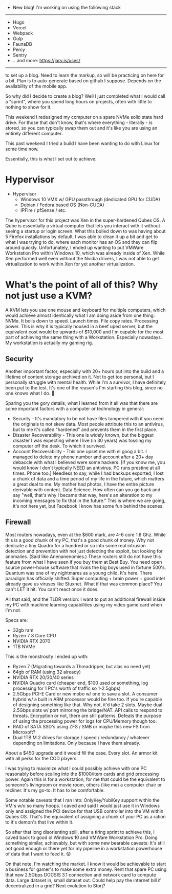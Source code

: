 - New blog!
I'm working on using the following stack 

-----------

  - Hugo
  - Vercel
  - Webpack
  - Gulp
  - FaunaDB
  - Percy
  - Sentry
  - ...and more: https://jarv.is/uses/
  
  ----------
  
  to set up a blog. Need to learn the markup, so will be practicing on here for a bit. Plan is to auto-generate based on github I suppose. Depends on the availability of the mobile app. 
 
 So why did I decide to create a blog? Well I just completed what I would call a "sprint", where you spend long hours on projects, often with little to nothing to show for it. 
 
 This weekend I redesigned my computer on a spare NVMe solid state hard drive. For those that don't know, that's where everything - literally - is stored, so you can typically swap them out and it's 
 like you are using an entirely different computer. 
 
 This past weekend I tried a build I have been wanting to do with Linux for some time now. 
 
 Essentially, this is what I set out to achieve:
 
 # Hypervisor
 - Hypervisor
     - Windows 10 VMX w/ GPU passthrough (dedicated GPU for CUDA)
     - Debian / Fedora based OS (Non-CUDA)
     - IPFire / pfSense / etc.
     
The hypervisor for this project was Xen in the super-hardened Qubes OS. A Qube is essentially a virtual computer that lets you interact with it without seeing a startup or login screen. What this boiled down
to was having about 5 Firefox installations by default. I was able to clean it up a bit and get to what I was trying to do, where each monitor has an OS and they can flip around quickly. Unfortunately, I ended
up wanting to put VMWare Workstation Pro within Windows 10, which was already inside of Xen. While Xen performed well even without the Nvidia drivers, I was not able to get virtualization to work within Xen for
yet another virtualization. 

# What's the point of all of this? Why not just use a KVM?
A KVM lets you use one mouse and keyboard for multiple computers, which would achieve almost identically what I am doing aside from one thing: NVMe. It boils down to speed. Launch times. File copy rates. Processing power. This is why
it is typically housed in a beef uped server, but the equivalent cost would be upwards of $10,000 and I'm capable for the most part of achieving the same thing with a Workstation. Especially nowadays. My workstation is actually my 
gaming rig. 

## Security
Another important factor, especially with 20+ hours put into the build and a lifetime of content storage archived on it. Not to get too personal, but I personally struggle with mental health. While I'm a survivor, I have definitely been put to the test. It's one of the reason's I'm starting this blog, since no one knows what I do. 🤷

Sparing you the gory details, what I learned from it all was that there are some important factors with a computer or technology in general: 
- Security - It's mandatory to be not have files tampered with if you need the originals to not skew data. Most people attribute this to an antivirus, but to me it's called "hardened" and prevents them in the first place.
- Disaster Recoverability - This one is widely known, but the biggest disaster I was expecting where I live (in 30 years) was tossing my computer off the desk. To which it survived.
- Account Recoverability - This one upset me with el goog a bit. I managed to delete my phone number and account after a 20+ day debaccle with what I believed were some hackers. [If you know me, you would know I don't typically NEED an antivirus. PC runs prestine at all times. Phone too.] Needless to say, while I had backups exported, I lost a chunk of data and a time period of my life in the future, which matters a great deal to me. My mother had photos, I have the entire picture derivable with content. Data Science. How often can you go back and say "well, that's why I became that way, here's an alteration to my incoming messages to fix that in the future." This is where we are going, it's not here yet, but Facebook I know has some fun behind the scenes.

## Firewall
Most routers nowadays, even at the $600 mark, are 4-6 core 1.8 Ghz. While this is a good chunk of my PC, that's a good chunk of money. Why not dedicate a tiny Quadro for a hundred or so into some real intrusion detection and prevention with not just detecting the exploit, but looking for anomalies. (Said like Anenanenomies.) These routers still do not have this feature from what I have seen if you buy them at Best Buy. You need open source power-house software that rivals the big boys used in fortune 500's. Quantum was one of my nightmares as a young child. It's here. There paradigm has officially shifted. Super computing + brain power + good intel already gave us viruses like Stuxnet. What if that was common place? You can't LET it hit. You can't react once it does.

All that said, and the TLDR version: I want to put an additional firewall inside my PC with machine learning capabilities using my video game card when I'm not.

Specs are: 
- 32gb ram
- Ryzen 7 8 Core CPU
- NVIDIA RTX 2070
- 1TB NVMe

This is the monstrosity I ended up with: 
- Ryzen 7 (Migrating towards a Threadripper, but alas no need yet)
- 64gb of RAM (using 32 already)
- NVIDIA RTX 20/30/40 series
- NVIDIA Quadro card (cheaper end, $100 used or something, log processing for 1 PC's worth of traffic so 1-2.5gbps)
- 2.5Gbps PCI-E Card or new mobo w/ one to save a slot. A consumer hybrid w/ a built in ARM processor would be fine too. If you're capable of designing something like that. Why not, it'd take 2 slots. Maybe dual 2.5Gbps slots w/ port mirroring the bridge/NAT. API calls to respond to threats. Encryption or not, there are still patterns. Defeats the purpose of using the processing power for logs for CPU/Memory though too.
- RAID of SATA SSD's using ZFS / SMB or maybe this new FS from Microsoft?
- Dual 1TB M.2 drives for storage / speed / redundancy / whatever depending on limitations. Only because I have them already.

About a $450 upgrade and it would fill the case. Every slot. An armor kit with all perks for the COD players. 

I was trying to maximize what I could possibly achieve with one PC reasonably before scaling into the $1000/item cards and grid processing power. Again this is for a workstation, for me that could be the equivalent to someone's livingroom or movie room, others (like me) a computer chair or recliner. It's my go-to. It has to be comfortable.

Some notable caveats that I ran into: OnlyKey/YubiKey support within the VM's w/o so many hoops. I caved and said I would just use it in Windows only and assigned the PCI device for that USB controller into the VM within Qubes OS. That's the equivalent of assigning a chunk of your PC as a ration to it's demon's that live within it.

So after that long disorienting spill, after a tiring sprint to achieve this, I caved back to good ol Windows 10 and VMWare Workstation Pro. Doing something similar, achievably, but with some new bearable caveats: It's still not good enough or there yet for my pipeline in a workstation powerhouse of data that I want to feed it. 😡

On that note. I'm watching the market. I know it would be achievable to start a business for gamer's to make some extra money. Rent that spare PC using that new 2.5Gbps DOCSIS 3.1 connection and network card to compute data. Large dataset in, small dataset out. Could help pay the internet bill if decentralized in a grid? Next evolution to Storj?
